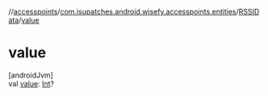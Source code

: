 //[accesspoints](../../../index.md)/[com.isupatches.android.wisefy.accesspoints.entities](../index.md)/[RSSIData](index.md)/[value](value.md)

# value

[androidJvm]\
val [value](value.md): [Int](https://kotlinlang.org/api/latest/jvm/stdlib/kotlin/-int/index.html)?
